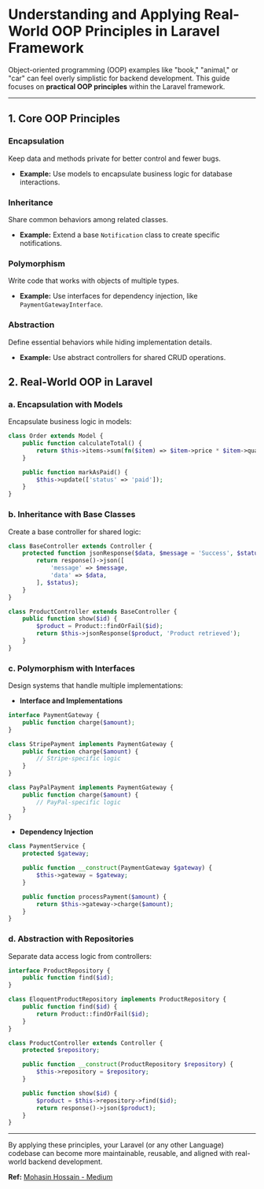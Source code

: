 # Understanding and Applying Real-World OOP Principles in Laravel Framework

Object-oriented programming (OOP) examples like "book," "animal," or "car" can feel overly simplistic for backend development. This guide focuses on **practical OOP principles** within the Laravel framework.

---

## 1. Core OOP Principles

### Encapsulation

Keep data and methods private for better control and fewer bugs.

- **Example:** Use models to encapsulate business logic for database interactions.

### Inheritance

Share common behaviors among related classes.

- **Example:** Extend a base `Notification` class to create specific notifications.

### Polymorphism

Write code that works with objects of multiple types.

- **Example:** Use interfaces for dependency injection, like `PaymentGatewayInterface`.

### Abstraction

Define essential behaviors while hiding implementation details.

- **Example:** Use abstract controllers for shared CRUD operations.

## 2. Real-World OOP in Laravel

### a. Encapsulation with Models

Encapsulate business logic in models:

```php
class Order extends Model {
    public function calculateTotal() {
        return $this->items->sum(fn($item) => $item->price * $item->quantity);
    }

    public function markAsPaid() {
        $this->update(['status' => 'paid']);
    }
}
```

### b. Inheritance with Base Classes

Create a base controller for shared logic:

```php
class BaseController extends Controller {
    protected function jsonResponse($data, $message = 'Success', $status = 200) {
        return response()->json([
            'message' => $message,
            'data' => $data,
        ], $status);
    }
}

class ProductController extends BaseController {
    public function show($id) {
        $product = Product::findOrFail($id);
        return $this->jsonResponse($product, 'Product retrieved');
    }
}
```

### c. Polymorphism with Interfaces

Design systems that handle multiple implementations:

- **Interface and Implementations**

```php
interface PaymentGateway {
    public function charge($amount);
}

class StripePayment implements PaymentGateway {
    public function charge($amount) {
        // Stripe-specific logic
    }
}

class PayPalPayment implements PaymentGateway {
    public function charge($amount) {
        // PayPal-specific logic
    }
}
```

- **Dependency Injection**

```php
class PaymentService {
    protected $gateway;

    public function __construct(PaymentGateway $gateway) {
        $this->gateway = $gateway;
    }

    public function processPayment($amount) {
        return $this->gateway->charge($amount);
    }
}
```

### d. Abstraction with Repositories

Separate data access logic from controllers:

```php
interface ProductRepository {
    public function find($id);
}

class EloquentProductRepository implements ProductRepository {
    public function find($id) {
        return Product::findOrFail($id);
    }
}

class ProductController extends Controller {
    protected $repository;

    public function __construct(ProductRepository $repository) {
        $this->repository = $repository;
    }

    public function show($id) {
        $product = $this->repository->find($id);
        return response()->json($product);
    }
}
```

---

By applying these principles, your Laravel (or any other Language) codebase can become more maintainable, reusable, and aligned with real-world backend development.

**Ref:** [Mohasin Hossain - Medium](https://mohasin-dev.medium.com/understanding-and-applying-real-world-oop-principles-in-laravel-framework-a-practical-guide-7ba52a76836a)

